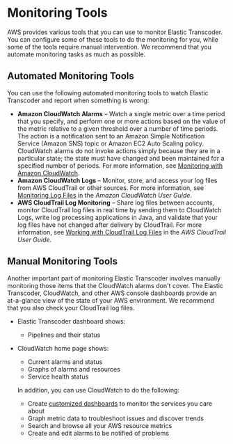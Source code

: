 # Monitoring Tools<a name="monitoring-automated-manual"></a>

AWS provides various tools that you can use to monitor Elastic Transcoder\. You can configure some of these tools to do the monitoring for you, while some of the tools require manual intervention\. We recommend that you automate monitoring tasks as much as possible\.

## Automated Monitoring Tools<a name="monitoring-automated_tools"></a>

You can use the following automated monitoring tools to watch Elastic Transcoder and report when something is wrong:
+ **Amazon CloudWatch Alarms** – Watch a single metric over a time period that you specify, and perform one or more actions based on the value of the metric relative to a given threshold over a number of time periods\. The action is a notification sent to an Amazon Simple Notification Service \(Amazon SNS\) topic or Amazon EC2 Auto Scaling policy\. CloudWatch alarms do not invoke actions simply because they are in a particular state; the state must have changed and been maintained for a specified number of periods\. For more information, see [Monitoring with Amazon CloudWatch](monitoring-cloudwatch.md)\.
+ **Amazon CloudWatch Logs** – Monitor, store, and access your log files from AWS CloudTrail or other sources\. For more information, see [Monitoring Log Files](http://docs.aws.amazon.com/AmazonCloudWatch/latest/DeveloperGuide/WhatIsCloudWatchLogs.html) in the *Amazon CloudWatch User Guide*\.
+ **AWS CloudTrail Log Monitoring** – Share log files between accounts, monitor CloudTrail log files in real time by sending them to CloudWatch Logs, write log processing applications in Java, and validate that your log files have not changed after delivery by CloudTrail\. For more information, see [Working with CloudTrail Log Files](http://docs.aws.amazon.com/awscloudtrail/latest/userguide/cloudtrail-working-with-log-files.html) in the *AWS CloudTrail User Guide*\. 

## Manual Monitoring Tools<a name="monitoring-manual-tools"></a>

Another important part of monitoring Elastic Transcoder involves manually monitoring those items that the CloudWatch alarms don't cover\. The Elastic Transcoder, CloudWatch, and other AWS console dashboards provide an at\-a\-glance view of the state of your AWS environment\. We recommend that you also check your CloudTrail log files\.
+ Elastic Transcoder dashboard shows:
  + Pipelines and their status
+ CloudWatch home page shows:
  + Current alarms and status
  + Graphs of alarms and resources
  + Service health status

  In addition, you can use CloudWatch to do the following:
  + Create [customized dashboards](http://docs.aws.amazon.com/AmazonCloudWatch/latest/DeveloperGuide/CloudWatch_Dashboards.html) to monitor the services you care about
  + Graph metric data to troubleshoot issues and discover trends
  + Search and browse all your AWS resource metrics
  + Create and edit alarms to be notified of problems